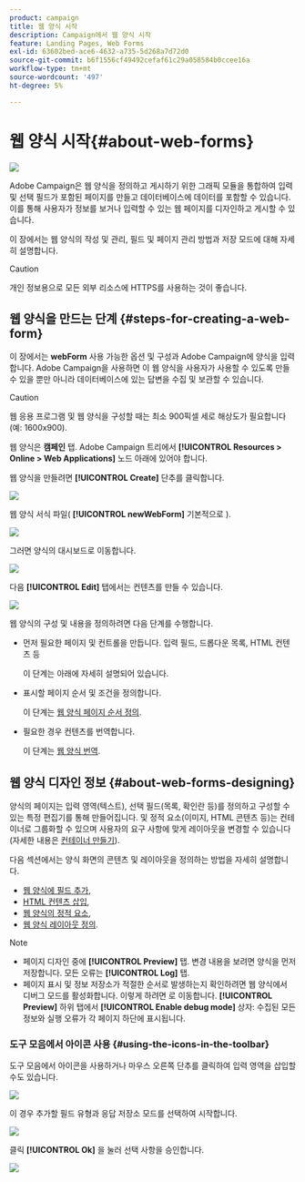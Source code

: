 ```yaml
---
product: campaign
title: 웹 양식 시작
description: Campaign에서 웹 양식 시작
feature: Landing Pages, Web Forms
exl-id: 63602bed-ace6-4632-a735-5d268a7d72d0
source-git-commit: b6f1556cf49492cefaf61c29a058584b0ccee16a
workflow-type: tm+mt
source-wordcount: '497'
ht-degree: 5%

---
```


# 웹 양식 시작{#about-web-forms}

![](../../assets/common.svg)

Adobe Campaign은 웹 양식을 정의하고 게시하기 위한 그래픽 모듈을 통합하여 입력 및 선택 필드가 포함된 페이지를 만들고 데이터베이스에 데이터를 포함할 수 있습니다. 이를 통해 사용자가 정보를 보거나 입력할 수 있는 웹 페이지를 디자인하고 게시할 수 있습니다.

이 장에서는 웹 양식의 작성 및 관리, 필드 및 페이지 관리 방법과 저장 모드에 대해 자세히 설명합니다.

>[!CAUTION]
>
>개인 정보용으로 모든 외부 리소스에 HTTPS를 사용하는 것이 좋습니다.

## 웹 양식을 만드는 단계 {#steps-for-creating-a-web-form}

이 장에서는 **webForm** 사용 가능한 옵션 및 구성과 Adobe Campaign에 양식을 입력합니다. Adobe Campaign을 사용하면 이 웹 양식을 사용자가 사용할 수 있도록 만들 수 있을 뿐만 아니라 데이터베이스에 있는 답변을 수집 및 보관할 수 있습니다.

>[!CAUTION]
>
>웹 응용 프로그램 및 웹 양식을 구성할 때는 최소 900픽셀 세로 해상도가 필요합니다(예: 1600x900).

웹 양식은 **캠페인** 탭. Adobe Campaign 트리에서 **[!UICONTROL Resources > Online > Web Applications]** 노드 아래에 있어야 합니다.

웹 양식을 만들려면 **[!UICONTROL Create]** 단추를 클릭합니다.

![](assets/webapp_create_new.png)

웹 양식 서식 파일( **[!UICONTROL newWebForm]** 기본적으로 ).

![](assets/s_ncs_admin_survey_select_template.png)

그러면 양식의 대시보드로 이동합니다.

![](assets/webapp_empty_dashboard.png)

다음 **[!UICONTROL Edit]** 탭에서는 컨텐츠를 만들 수 있습니다.

![](assets/webapp_edit_tab.png)

웹 양식의 구성 및 내용을 정의하려면 다음 단계를 수행합니다.

* 먼저 필요한 페이지 및 컨트롤을 만듭니다. 입력 필드, 드롭다운 목록, HTML 컨텐츠 등

   이 단계는 아래에 자세히 설명되어 있습니다.

* 표시할 페이지 순서 및 조건을 정의합니다.

   이 단계는 [웹 양식 페이지 순서 정의](defining-web-forms-page-sequencing.md).

* 필요한 경우 컨텐츠를 번역합니다.

   이 단계는 [웹 양식 번역](translating-a-web-form.md).

## 웹 양식 디자인 정보 {#about-web-forms-designing}

양식의 페이지는 입력 영역(텍스트), 선택 필드(목록, 확인란 등)를 정의하고 구성할 수 있는 특정 편집기를 통해 만들어집니다. 및 정적 요소(이미지, HTML 콘텐츠 등)는 컨테이너로 그룹화할 수 있으며 사용자의 요구 사항에 맞게 레이아웃을 변경할 수 있습니다(자세한 내용은 [컨테이너 만들기](defining-web-forms-layout.md#creating-containers)).

다음 섹션에서는 양식 화면의 콘텐츠 및 레이아웃을 정의하는 방법을 자세히 설명합니다.

* [웹 양식에 필드 추가](adding-fields-to-a-web-form.md),
* [HTML 컨텐츠 삽입](static-elements-in-a-web-form.md#inserting-html-content),
* [웹 양식의 정적 요소](static-elements-in-a-web-form.md),
* [웹 양식 레이아웃 정의](defining-web-forms-layout.md).

>[!NOTE]
>
>* 페이지 디자인 중에 **[!UICONTROL Preview]** 탭. 변경 내용을 보려면 양식을 먼저 저장합니다. 모든 오류는 **[!UICONTROL Log]** 탭.
>* 페이지 표시 및 정보 저장소가 적절한 순서로 발생하는지 확인하려면 웹 양식에서 디버그 모드를 활성화합니다. 이렇게 하려면 로 이동합니다. **[!UICONTROL Preview]** 하위 탭에서 **[!UICONTROL Enable debug mode]** 상자: 수집된 모든 정보와 실행 오류가 각 페이지 하단에 표시됩니다.
>


### 도구 모음에서 아이콘 사용 {#using-the-icons-in-the-toolbar}

도구 모음에서 아이콘을 사용하거나 마우스 오른쪽 단추를 클릭하여 입력 영역을 삽입할 수도 있습니다.

![](assets/s_ncs_admin_webform_add_selection.png)

이 경우 추가할 필드 유형과 응답 저장소 모드를 선택하여 시작합니다.

![](assets/s_ncs_admin_webform_select_storage.png)

클릭 **[!UICONTROL Ok]** 을 눌러 선택 사항을 승인합니다.

![](assets/s_ncs_admin_webform_confirm_storage.png)

